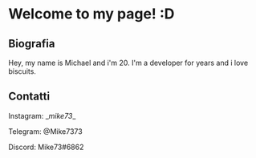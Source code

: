 # Welcome to my page! :D
## Biografia
Hey, my name is Michael and i'm 20. I'm a developer for years and i love biscuits.

## Contatti
Instagram: \__mike73__

Telegram: @Mike7373

Discord: Mike73#6862
